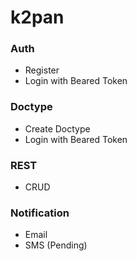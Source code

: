 # k2pan

### Auth
* Register
* Login with Beared Token

### Doctype
* Create Doctype
* Login with Beared Token
### REST
* CRUD

### Notification
* Email 
* SMS (Pending)
